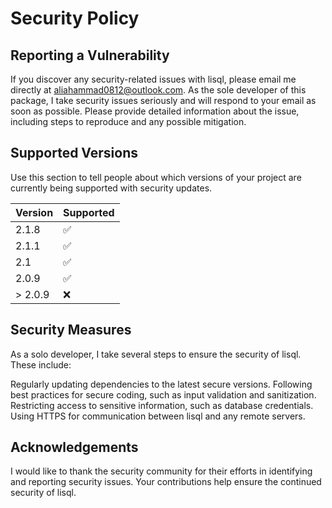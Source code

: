 # Security Policy

## Reporting a Vulnerability

If you discover any security-related issues with lisql, please email me directly 
at aliahammad0812@outlook.com. As the sole developer of this package, I take 
security issues seriously and will respond to your email as soon as possible. 
Please provide detailed information about the issue, including steps to reproduce 
and any possible mitigation.

## Supported Versions

Use this section to tell people about which versions of your project are
currently being supported with security updates.

| Version | Supported          |
|---------| ------------------ |
| 2.1.8   | :white_check_mark: |
| 2.1.1   | :white_check_mark: |
| 2.1     | :white_check_mark: |
| 2.0.9   | :white_check_mark: |
| > 2.0.9 | :x:                |


## Security Measures

As a solo developer, I take several steps to ensure the security of lisql. These include:

Regularly updating dependencies to the latest secure versions.
Following best practices for secure coding, such as input validation and sanitization.
Restricting access to sensitive information, such as database credentials.
Using HTTPS for communication between lisql and any remote servers.


## Acknowledgements

I would like to thank the security community for their efforts in identifying and 
reporting security issues. Your contributions help ensure the continued security 
of lisql.
